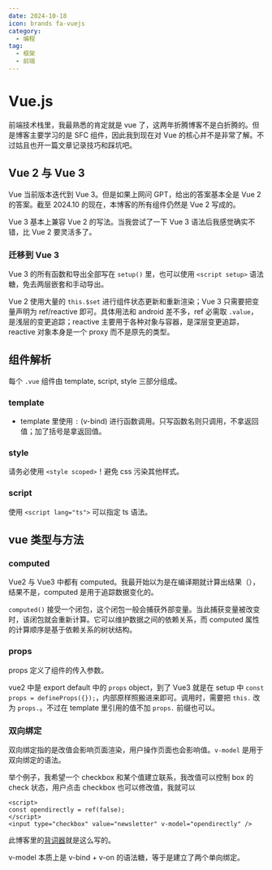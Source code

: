 ```yaml
---
date: 2024-10-18
icon: brands fa-vuejs
category:
  - 编程
tag:
  - 框架
  - 前端
---
```


# Vue.js

前端技术栈里，我最熟悉的肯定就是 vue 了，这两年折腾博客不是白折腾的。但是博客主要学习的是 SFC 组件，因此我到现在对 Vue 的核心并不是非常了解。不过姑且也开一篇文章记录技巧和踩坑吧。

## Vue 2 与 Vue 3

Vue 当前版本迭代到 Vue 3。但是如果上网问 GPT，给出的答案基本全是 Vue 2 的答案。截至 2024.10 的现在，本博客的所有组件仍然是 Vue 2 写成的。

Vue 3 基本上兼容 Vue 2 的写法。当我尝试了一下 Vue 3 语法后我感觉确实不错，比 Vue 2 要灵活多了。

### 迁移到 Vue 3

Vue 3 的所有函数和导出全部写在 `setup()` 里，也可以使用 `<script setup>` 语法糖，免去两层嵌套和手动导出。

Vue 2 使用大量的 `this.$set` 进行组件状态更新和重新渲染；Vue 3 只需要把变量声明为 ref/reactive 即可。具体用法和 android 差不多，ref 必需取 `.value`，是浅层的变更追踪；reactive 主要用于各种对象与容器，是深层变更追踪，reactive 对象本身是一个 proxy 而不是原先的类型。

## 组件解析

每个 `.vue` 组件由 template, script, style 三部分组成。

### template

- template 里使用 `:` (v-bind) 进行函数调用。只写函数名则只调用，不拿返回值；加了括号是拿返回值。

### style

请务必使用 `<style scoped>`！避免 css 污染其他样式。

### script

使用 `<script lang="ts">` 可以指定 ts 语法。

## vue 类型与方法

### computed

Vue2 与 Vue3 中都有 computed。我最开始以为是在编译期就计算出结果（），结果不是，computed 是用于追踪数据变化的。

`computed()` 接受一个闭包，这个闭包一般会捕获外部变量。当此捕获变量被改变时，该闭包就会重新计算。它可以维护数据之间的依赖关系，而 computed 属性的计算顺序是基于依赖关系的树状结构。

### props

props 定义了组件的传入参数。

vue2 中是 export default 中的 `props` object，到了 Vue3 就是在 setup 中 `const props = defineProps({});`，内部原样照搬进来即可。调用时，需要把 `this.` 改为 `props.`。不过在 template 里引用的值不加 `props.` 前缀也可以。

### 双向绑定

双向绑定指的是改值会影响页面渲染，用户操作页面也会影响值。`v-model` 是用于双向绑定的语法。

举个例子，我希望一个 checkbox 和某个值建立联系，我改值可以控制 box 的 check 状态，用户点击 checkbox 也可以修改值，我就可以

```vue
<script>
const opendirectly = ref(false);
</script>
<input type="checkbox" value="newsletter" v-model="opendirectly" />
```

此博客里的[背词器](../farraginous/reciter.md)就是这么写的。

v-model 本质上是 v-bind + v-on 的语法糖，等于是建立了两个单向绑定。
